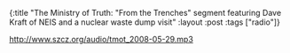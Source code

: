 {:title "The Ministry of Truth: \"From the Trenches\" segment featuring Dave Kraft of NEIS and a nuclear waste dump visit"
:layout :post
:tags  ["radio"]}

<http://www.szcz.org/audio/tmot_2008-05-29.mp3>

